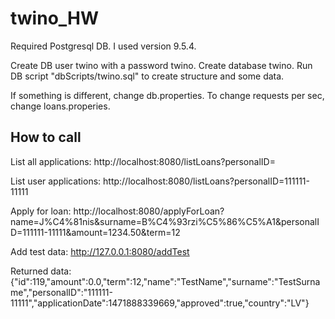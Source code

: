 # twino_HW
Required Postgresql DB. I used version 9.5.4.

Create DB user twino with a password twino.
Create database twino.
Run DB script "dbScripts/twino.sql" to create structure and some data.

If something is different, change db.properties.
To change requests per sec, change loans.properies.

## How to call
List all applications:
http://localhost:8080/listLoans?personalID=

List user applications:
http://localhost:8080/listLoans?personalID=111111-11111

Apply for loan:
http://localhost:8080/applyForLoan?name=J%C4%81nis&surname=B%C4%93rzi%C5%86%C5%A1&personalID=111111-11111&amount=1234.50&term=12

Add test data:
http://127.0.0.1:8080/addTest

Returned data:
{"id":119,"amount":0.0,"term":12,"name":"TestName","surname":"TestSurname","personalID":"111111-11111","applicationDate":1471888339669,"approved":true,"country":"LV"}



